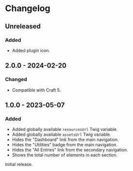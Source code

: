 # Changelog

## Unreleased

### Added
- Added plugin icon.

## 2.0.0 - 2024-02-20

### Changed
- Compatible with Craft 5.

## 1.0.0 - 2023-05-07

### Added
- Added globally available `resourcesUrl` Twig variable.
- Added globally available `assetsUrl` Twig variable.
- Hides the "Dashboard" link from the main navigation.
- Hides the "Utilities" badge from the main navigation.
- Hides the "All Entries" link from the secondary navigation.
- Shows the total number of elements in each section.

Initial release.
